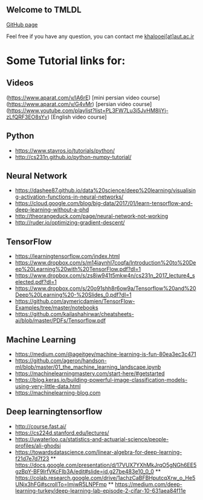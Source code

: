 ## Welcome to TMLDL

[GitHub page](https://github.com/khalooei/TMLDL2018/)

Feel free if you have any question, you can contact me [khalooei[at]aut.ac.ir](#)


# Some Tutorial links for:

## Videos
(https://www.aparat.com/v/lA6rE) [mini persian video course]
<br>
(https://www.aparat.com/v/G4vMr) [persian video course]
<br>
(https://www.youtube.com/playlist?list=PL3FW7Lu3i5JvHM8ljYj-zLfQRF3EO8sYv) [English video course]

## Python
* https://www.stavros.io/tutorials/python/
* http://cs231n.github.io/python-numpy-tutorial/

## Neural Network
* https://dashee87.github.io/data%20science/deep%20learning/visualising-activation-functions-in-neural-networks/
* https://cloud.google.com/blog/big-data/2017/01/learn-tensorflow-and-deep-learning-without-a-phd
* http://theorangeduck.com/page/neural-network-not-working
* http://ruder.io/optimizing-gradient-descent/

## TensorFlow
* https://learningtensorflow.com/index.html
* https://www.dropbox.com/s/m14iaynhl7coqfa/Introduction%20to%20Deep%20Learning%20with%20TensorFlow.pdf?dl=1
* https://www.dropbox.com/s/zs8iw941t5mkw4n/cs231n_2017_lecture4_selected.pdf?dl=1
* https://www.dropbox.com/s/20o91shh8r6ow9a/Tensorflow%20and%20Deep%20Learning%20-%20Slides_0.pdf?dl=1
* https://github.com/aymericdamien/TensorFlow-Examples/tree/master/notebooks
* https://github.com/kailashahirwar/cheatsheets-ai/blob/master/PDFs/Tensorflow.pdf


## Machine Learning
* https://medium.com/@ageitgey/machine-learning-is-fun-80ea3ec3c471
* https://github.com/ageron/handson-ml/blob/master/01_the_machine_learning_landscape.ipynb
* https://machinelearningmastery.com/start-here/#getstarted
* https://blog.keras.io/building-powerful-image-classification-models-using-very-little-data.html
* https://machinelearning-blog.com


## Deep learningtensorflow
* http://course.fast.ai/
* https://cs224d.stanford.edu/lectures/
* https://uwaterloo.ca/statistics-and-actuarial-science/people-profiles/ali-ghodsi
* https://towardsdatascience.com/linear-algebra-for-deep-learning-f21d7e7d7f23
** https://docs.google.com/presentation/d/17VUX7YXhMkJrqO5gNGh6EE5gzBpY-BF9IrfVKcFIb3A/edit#slide=id.g27be483e10_0_0
** https://colab.research.google.com/drive/1achzCaBFBHputcqXrw_o_He5UNjx3hFG#scrollTo=ImjwR5LNPFmp
** https://medium.com/deep-learning-turkey/deep-learning-lab-episode-2-cifar-10-631aea84f11e

